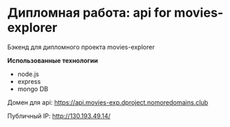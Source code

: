 # Дипломная работа: api for movies-explorer

Бэкенд для дипломного проекта movies-explorer

**Использованные технологии**

- node.js
- express
- mongo DB

Домен для api: https://api.movies-exp.dproject.nomoredomains.club

Публичный IP: http://130.193.49.14/
